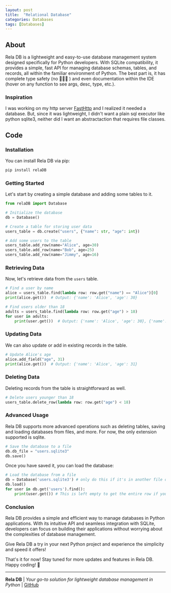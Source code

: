```yaml
---
layout: post
title:  "Relational Database"
categories: Databases
tags: [Databases]
---
```

## About

 Rela DB is a lightweight and easy-to-use database management system designed specifically for Python developers. With SQLite compatibility, it provides a simple, fast API for managing database schemas, tables, and records, all within the familiar environment of Python. The best part is, it has complete type safety (no 🦶🏻🔫 ) and even documentation within the IDE (hover on any function to see args, desc, type, etc.).

### Inspiration
  
  I was working on my http server [FastHttp](https://github.com/D4r3d3vil/fasthttp) and I realized it needed a database. But, since it was lightweight, I didn't want a plain sql executor like python sqlite3, neither did I want an abstractaction that requires file classes.

## Code

### Installation

You can install Rela DB via pip:

```bash
pip install relaDB
```

### Getting Started

Let's start by creating a simple database and adding some tables to it.

```python
from relaDB import Database

# Initialize the database
db = Database()

# Create a table for storing user data
users_table = db.create("users", {"name": str, "age": int})

# Add some users to the table
users_table.add_row(name="Alice", age=30)
users_table.add_row(name="Bob", age=25)
users_table.add_row(name="Jimmy", age=16)
```

### Retrieving Data

Now, let's retrieve data from the `users` table.

```python
# Find a user by name
alice = users_table.find(lambda row: row.get("name") == "Alice")[0]
print(alice.get())  # Output: {'name': 'Alice', 'age': 30}

# Find users older than 18
adults = users_table.find(lambda row: row.get("age") > 18)
for user in adults:
    print(user.get())  # Output: {'name': 'Alice', 'age': 30}, {'name': 'Bob', 'age': 25}
```

### Updating Data

We can also update or add in existing records in the table.

```python
# Update Alice's age
alice.add_field("age", 31)
print(alice.get())  # Output: {'name': 'Alice', 'age': 31}
```

### Deleting Data

Deleting records from the table is straightforward as well.

```python
# Delete users younger than 18
users_table.delete_row(lambda row: row.get("age") < 18)
```

### Advanced Usage

Rela DB supports more advanced operations such as deleting tables, saving and loading databases from files, and more. For now, the only extension supported is sqlite.

```python
# Save the database to a file
db.db_file = "users.sqlite3"
db.save()
```

Once you have saved it, you can load the database:

```python
# Load the database from a file
db = Database('users.sqlite3') # only do this if it's in another file or you haven't called Database()
db.load()
for user in db.get('users').find():
    print(user.get()) # This is left empty to get the entire row if you would like to get a specific value of the row such as name or age, pass it in as a parameter.
```

### Conclusion

Rela DB provides a simple and efficient way to manage databases in Python applications. With its intuitive API and seamless integration with SQLite, developers can focus on building their applications without worrying about the complexities of database management.

Give Rela DB a try in your next Python project and experience the simplicity and speed it offers!

That's it for now! Stay tuned for more updates and features in Rela DB. Happy coding! 🚀

---
**Rela DB** | *Your go-to solution for lightweight database management in Python* | [GitHub](https://github.com/D4r3d3vil/RelaDB)
